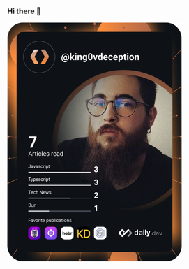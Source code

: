 ### Hi there 👋

<a href="https://app.daily.dev/king0vdeception"><img src="https://github.com/brunocarsten/brunocarsten/blob/master/devcard.svg" width="400" alt="Bruno's Dev Card"/></a>


<!--
**brunocarsten/brunocarsten** is a ✨ _special_ ✨ repository because its `README.md` (this file) appears on your GitHub profile.

Here are some ideas to get you started:

- 🔭 I’m currently working on ...
- 🌱 I’m currently learning ...
- 👯 I’m looking to collaborate on ...
- 🤔 I’m looking for help with ...
- 💬 Ask me about ...
- 📫 How to reach me: ...
- 😄 Pronouns: ...
- ⚡ Fun fact: ...
-->
